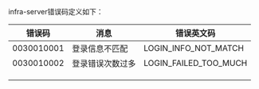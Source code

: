 infra-server错误码定义如下：

| 错误码        | 消息       | 错误英文码                 |
| ---------- | -------- | --------------------- |
| 0030010001 | 登录信息不匹配  | LOGIN_INFO_NOT_MATCH  |
| 0030010002 | 登录错误次数过多 | LOGIN_FAILED_TOO_MUCH |
|            |          |                       |
|            |          |                       |
|            |          |                       |
